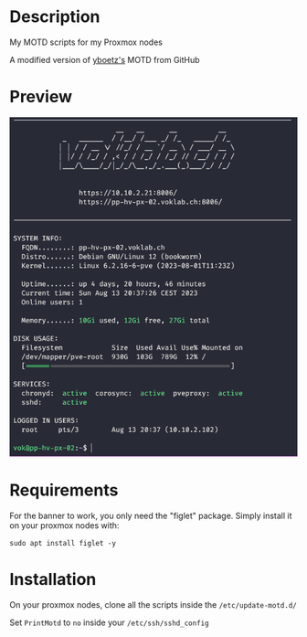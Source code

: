 Description
=====
My MOTD scripts for my Proxmox nodes

A modified version of [yboetz's](https://github.com/yboetz/motd) MOTD from GitHub

Preview
=====
![preview](preview.png)

Requirements
=====
For the banner to work, you only need the "figlet" package.
Simply install it on your proxmox nodes with:

    sudo apt install figlet -y

Installation
=====
On your proxmox nodes, clone all the scripts inside the `/etc/update-motd.d/`

Set `PrintMotd` to `no` inside your `/etc/ssh/sshd_config`
